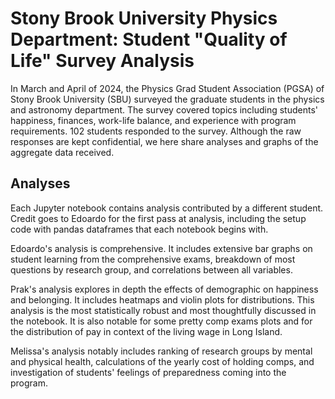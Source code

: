 # Stony Brook University Physics Department: Student "Quality of Life" Survey Analysis

In March and April of 2024, the Physics Grad Student Association (PGSA) of Stony Brook University (SBU) surveyed the graduate students in the physics and astronomy department. The survey covered topics including students' happiness, finances, work-life balance, and experience with program requirements. 102 students responded to the survey. Although the raw responses are kept confidential, we here share analyses and graphs of the aggregate data received.

## Analyses

Each Jupyter notebook contains analysis contributed by a different student. Credit goes to Edoardo for the first pass at analysis, including the setup code with pandas dataframes that each notebook begins with.

Edoardo's analysis is comprehensive. It includes extensive bar graphs on student learning from the comprehensive exams, breakdown of most questions by research group, and correlations between all variables.

Prak's analysis explores in depth the effects of demographic on happiness and belonging. It includes heatmaps and violin plots for distributions. This analysis is the most statistically robust and most thoughtfully discussed in the notebook. It is also notable for some pretty comp exams plots and for the distribution of pay in context of the living wage in Long Island.

Melissa's analysis notably includes ranking of research groups by mental and physical health, calculations of the yearly cost of holding comps, and investigation of students' feelings of preparedness coming into the program. 